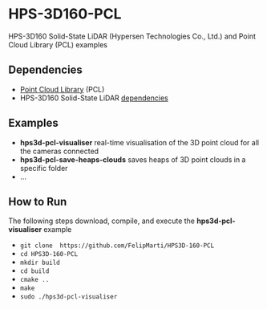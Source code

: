 # HPS-3D160-PCL

HPS-3D160 Solid-State LiDAR (Hypersen Technologies Co., Ltd.) and Point Cloud Library (PCL) examples


## Dependencies
* [Point Cloud Library](http://pointclouds.org/) (PCL)
* HPS-3D160 Solid-State LiDAR [dependencies](https://github.com/hypersen/HPS3D_SDK)

## Examples
* **hps3d-pcl-visualiser** real-time visualisation of the 3D point cloud for all the cameras connected
* **hps3d-pcl-save-heaps-clouds** saves heaps of 3D point clouds in a specific folder
* ...


## How to Run
The following steps download, compile, and execute the **hps3d-pcl-visualiser** example
* `git clone  https://github.com/FelipMarti/HPS3D-160-PCL`
* `cd HPS3D-160-PCL`
* `mkdir build`
* `cd build`
* `cmake ..`
* `make`
* `sudo ./hps3d-pcl-visualiser`

